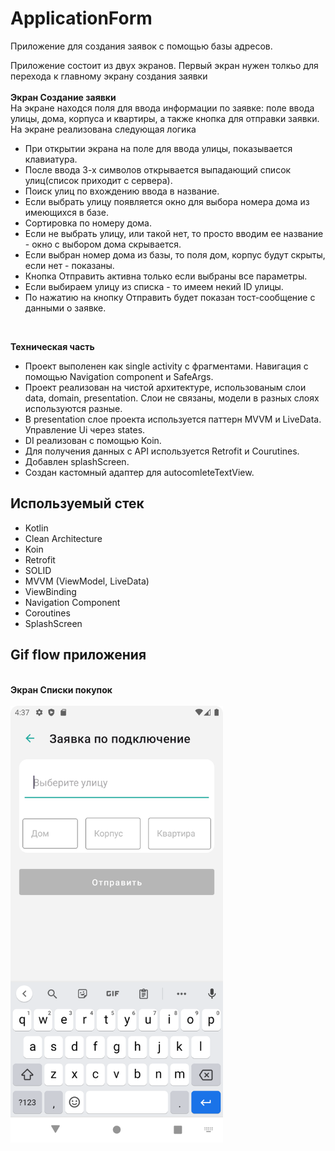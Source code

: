 # ApplicationForm

Приложение для создания заявок с помощью базы адресов.

Приложение состоит из двух экранов. Первый экран нужен толкьо для перехода к главному экрану создания заявки<br>
<br>**Экран Создание заявки**
<br>
На экране находся поля для ввода информации по заявке: поле ввода улицы, дома, корпуса и квартиры, а также кнопка для отправки заявки.
На экране реализована следующая логика
+ При открытии экрана на поле для ввода улицы, показывается клавиатура.
+ После ввода 3-х символов открывается выпадающий список улиц(список приходит с сервера).
+ Поиск улиц по вхождению ввода в название.
+ Если выбрать улицу появляется окно для выбора номера дома из имеющихся в базе.
+ Сортировка по номеру дома. 
+ Если не выбрать улицу, или такой нет, то просто вводим ее название - окно с выбором дома скрывается.
+ Если выбран номер дома из базы, то поля дом, корпус будут скрыты, если нет - показаны.
+ Кнопка Отправить активна только если выбраны все параметры.
+ Если выбираем улицу из списка - то имеем некий ID улицы.
+ По нажатию на кнопку Отправить будет показан тост-сообщение с данными о заявке.
<br>

**Техническая часть**
+ Проект выполенен как single activity с фрагментами. Навигация с помощью Navigation component и SafeArgs.
+ Проект реализован на чистой архитектуре, использованым слои data, domain, presentation. Слои не связаны, модели в разных слоях используются разные.
+ В presentation слое проекта используется паттерн MVVM и LiveData. Управление Ui через states.
+ DI реализован с помощью Koin.
+ Для получения данных с API используется Retrofit и Courutines.
+ Добавлен splashScreen.
+ Создан кастомный адаптер для autocomleteTextView.

## Используемый стек

+ Kotlin
+ Clean Architecture
+ Koin
+ Retrofit
+ SOLID
+ MVVM (ViewModel, LiveData)  
+ ViewBinding  
+ Navigation Component
+ Coroutines
+ SplashScreen
  

## Gif flow приложения
<br>**Экран Списки покупок**<br>
<br> <img src="https://github.com/alexxk2/ApplicationForm/blob/master/app/src/main/res/drawable/screenshot.png" width="340" height="699" />  <br>


